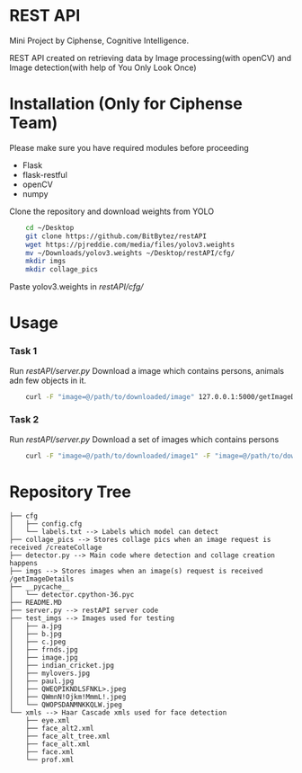 # REST API 

Mini Project by Ciphense, Cognitive Intelligence.

REST API created on retrieving data by Image processing(with openCV) and Image detection(with help of You Only Look Once)

# Installation (Only for Ciphense Team)
Please make sure you have required modules before proceeding

- Flask
- flask-restful
- openCV
- numpy

Clone the repository and download weights from YOLO
```bash
    cd ~/Desktop
    git clone https://github.com/BitBytez/restAPI
    wget https://pjreddie.com/media/files/yolov3.weights
    mv ~/Downloads/yolov3.weights ~/Desktop/restAPI/cfg/
    mkdir imgs
    mkdir collage_pics
```
Paste yolov3.weights in *restAPI/cfg/*


# Usage

### Task 1

Run *restAPI/server.py*
Download a image which contains persons, animals adn few objects in it. 
```bash
    curl -F "image=@/path/to/downloaded/image" 127.0.0.1:5000/getImageDetails
```

### Task 2
Run *restAPI/server.py*
Download a set of images which contains persons
```bash
    curl -F "image=@/path/to/downloaded/image1" -F "image=@/path/to/downloaded/image2" 127.0.0.1:5000/createCollage > myOutputCollage.jpg
```

# Repository Tree
```
├── cfg 
│   ├── config.cfg 
│   └── labels.txt --> Labels which model can detect
├── collage_pics --> Stores collage pics when an image request is received /createCollage
├── detector.py --> Main code where detection and collage creation happens
├── imgs --> Stores images when an image(s) request is received /getImageDetails
├── __pycache__
│   └── detector.cpython-36.pyc
├── README.MD
├── server.py --> restAPI server code
├── test_imgs --> Images used for testing
│   ├── a.jpg
│   ├── b.jpg
│   ├── c.jpeg
│   ├── frnds.jpg
│   ├── image.jpg
│   ├── indian_cricket.jpg
│   ├── mylovers.jpg
│   ├── paul.jpg
│   ├── QWEQPIKNDLSFNKL>.jpeg
│   ├── QWmnN!Ojkm!MmmL!.jpeg
│   └── QWOPSDANMNKKQLW.jpeg
└── xmls --> Haar Cascade xmls used for face detection
    ├── eye.xml
    ├── face_alt2.xml
    ├── face_alt_tree.xml
    ├── face_alt.xml
    ├── face.xml
    └── prof.xml
```
